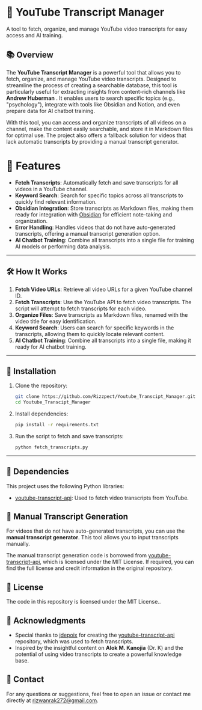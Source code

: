 # 🎥 YouTube Transcript Manager

A tool to fetch, organize, and manage YouTube video transcripts for easy access and AI training.



## 📚 Overview

The **YouTube Transcript Manager** is a powerful tool that allows you to fetch, organize, and manage YouTube video transcripts. Designed to streamline the process of creating a searchable database, this tool is particularly useful for extracting insights from content-rich channels like **Andrew Huberman** . It enables users to search specific topics (e.g., "psychology"), integrate with tools like Obsidian and Notion, and even prepare data for AI chatbot training.

With this tool, you can access and organize transcripts of all videos on a channel, make the content easily searchable, and store it in Markdown files for optimal use. The project also offers a fallback solution for videos that lack automatic transcripts by providing a manual transcript generator.


# 🌟 Features
- **Fetch Transcripts**: Automatically fetch and save transcripts for all videos in a YouTube channel.
- **Keyword Search**: Search for specific topics across all transcripts to quickly find relevant information.
- **Obsidian Integration**: Store transcripts as Markdown files, making them ready for integration with [Obsidian](https://obsidian.md/) for efficient note-taking and organization.
- **Error Handling**: Handles videos that do not have auto-generated transcripts, offering a manual transcript generation option.
- **AI Chatbot Training**: Combine all transcripts into a single file for training AI models or performing data analysis.

---

## 🛠️ How It Works
1. **Fetch Video URLs**: Retrieve all video URLs for a given YouTube channel ID.
2. **Fetch Transcripts**: Use the YouTube API to fetch video transcripts. The script will attempt to fetch transcripts for each video.
3. **Organize Files**: Save transcripts as Markdown files, renamed with the video title for easy identification.
4. **Keyword Search**: Users can search for specific keywords in the transcripts, allowing them to quickly locate relevant content.
5. **AI Chatbot Training**: Combine all transcripts into a single file, making it ready for AI chatbot training.

---

## 🚀 Installation
1. Clone the repository:
   ```bash
   git clone https://github.com/Rizzpect/Youtube_Transcipt_Manager.git
   cd Youtube_Transcipt_Manager
   ```

2. Install dependencies:
   ```bash
   pip install -r requirements.txt
   ```

3. Run the script to fetch and save transcripts:
   ```bash
   python fetch_transcripts.py
   ```

---

## 🔧 Dependencies
This project uses the following Python libraries:
- [youtube-transcript-api](https://github.com/jdepoix/youtube-transcript-api): Used to fetch video transcripts from YouTube.


## 📝 Manual Transcript Generation
For videos that do not have auto-generated transcripts, you can use the **manual transcript generator**. This tool allows you to input transcripts manually.

The manual transcript generation code is borrowed from [youtube-transcript-api](https://github.com/jdepoix/youtube-transcript-api), which is licensed under the MIT License. If required, you can find the full license and credit information in the original repository.

## 📑 License
The code in this repository is licensed under the MIT License..

## 🤝 Acknowledgments
- Special thanks to [jdepoix](https://github.com/jdepoix) for creating the [youtube-transcript-api](https://github.com/jdepoix/youtube-transcript-api) repository, which was used to fetch transcripts.
- Inspired by the insightful content on **Alok M. Kanojia** (Dr. K) and the potential of using video transcripts to create a powerful knowledge base.



## 📧 Contact
For any questions or suggestions, feel free to open an issue or contact me directly at rizwanrak272@gmail.com.
